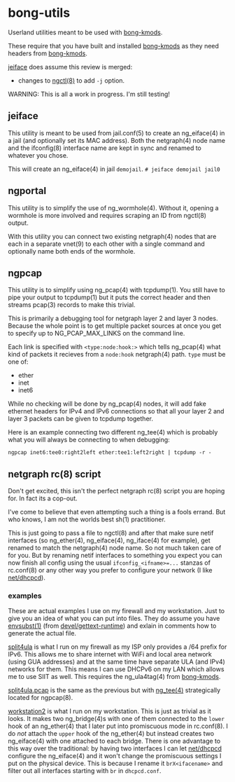 [10]: https://github.com/dmarker/bong-kmods
[11]: https://github.com/dmarker/ring

[20]: https://reviews.freebsd.org/D50241

[30]: https://www.freshports.org/net/dhcpcd
[31]: https://man.freebsd.org/cgi/man.cgi?query=envsubst
[32]: https://www.freshports.org/devel/gettext-runtime
[33]: https://man.freebsd.org/cgi/man.cgi?query=ng_tee

# bong-utils
Userland utilities meant to be used with [bong-kmods][10].

These require that you have built and installed [bong-kmods][10] as they need headers
from [bong-kmods][10].

[jeiface](jeiface/jeiface) does assume this review is merged:
* changes to [ngctl(8)][20] to add `-j` option.

WARNING: This is all a work in progress. I'm still testing!

## jeiface
This utility is meant to be used from jail.conf(5) to create an ng_eiface(4) in
a jail (and optionally set its MAC address). Both the netgraph(4) node name and
the ifconfig(8) interface name are kept in sync and renamed to whatever you
chose.

This will create an ng_eiface(4) in jail `demojail`.
```# jeiface demojail jail0```

## ngportal
This utility is to simplify the use of ng_wormhole(4). Without it, opening a
wormhole is more involved and requires scraping an ID from ngctl(8) output.

With this utility you can connect two existing netgraph(4) nodes that are each
in a separate vnet(9) to each other with a single command and optionally name
both ends of the wormhole.

## ngpcap
This utility is to simplify using ng_pcap(4) with tcpdump(1). You still have
to pipe your output to tcpdump(1) but it puts the correct header and then
streams pcap(3) records to make this trivial.

This is primarily a debugging tool for netgraph layer 2 and layer 3 nodes.
Because the whole point is to get multiple packet sources at once you get to
specify up to NG_PCAP_MAX_LINKS on the command line.

Each link is specified with `<type:node:hook:>` which tells ng_pcap(4) what kind
of packets it recieves from a `node:hook` netgraph(4) path. `type` must be one
of:
* ether
* inet
* inet6

While no checking will be done by ng_pcap(4) nodes, it will add fake ethernet
headers for IPv4 and IPv6 connections so that all your layer 2 and layer 3
packets can be given to tcpdump together.

Here is an example connecting two different ng_tee(4) which is probably what
you will always be connecting to when debugging:
```
ngpcap inet6:tee0:right2left ether:tee1:left2right | tcpdump -r -
```

## netgraph rc(8) script
Don't get excited, this isn't the perfect netgraph rc(8) script you are hoping
for. In fact its a cop-out.

I've come to believe that even attempting such a thing is a fools errand. But
who knows, I am not the worlds best sh(1) practitioner.

This is just going to pass a file to ngctl(8) and after that make sure netif
interfaces (so ng_ether(4), ng_eiface(4), ng_iface(4) for example), get renamed
to match the netgraph(4) node name. So not much taken care of for you. But by
renaming netif interfaces to something you expect you can now finish all config
using the usual `ifconfig_<ifname>=...` stanzas of rc.conf(8) or any other way
you prefer to configure your network (I like [net/dhcpcd][30]).

### examples
These are actual examples I use on my firewall and my workstation. Just to give
you an idea of what you can put into files. They do assume you have
[envsubst(1)][31] (from [devel/gettext-runtime][32]) and exlain in comments how
to generate the actual file.

[split4ula](examples/split4ula) is what I run on my firewall as my ISP only
provides a /64 prefix for IPv6. This allows me to share internet with WiFi and
local area network (using GUA addresses) and at the same time have separate
ULA (and IPv4) networks for them. This means I can use DHCPv6 on my LAN which
allows me to use SIIT as well. This requires the ng_ula4tag(4) from
[bong-kmods][10].

[split4ula.pcap](examples/split4ula.pcap) is the same as the previous but with
[ng_tee(4)][33] strategically located for ngpcap(8).

[workstation2](examples/workstation2) is what I run on my workstation. This is just
as trivial as it looks. It makes two ng_bridge(4)s with one of them connected to
the `lower` hook of an ng_ether(4) that I later put into promiscuous mode in
rc.conf(8). I do *not* attach the `upper` hook of the ng_ether(4) but instead
creates two ng_eiface(4) with one attached to each bridge. There is one advantage
to this way over the traditional: by having two interfaces I can let [net/dhcpcd][30]
configure the ng_eiface(4) and it won't change the promiscuous settings I put on
the physical device. This is because I rename it `brX<ifacename>` and filter out
all interfaces starting with `br` in `dhcpcd.conf`.
